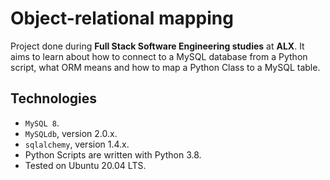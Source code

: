 # Object-relational mapping
Project done during **Full Stack Software Engineering studies** at **ALX**. It aims to learn about how to connect to a MySQL database from a Python script, what ORM means and how to map a Python Class to a MySQL table.

## Technologies
* `MySQL 8`.
* `MySQLdb`, version 2.0.x.
* `sqlalchemy`, version 1.4.x.
* Python Scripts are written with Python 3.8.
* Tested on Ubuntu 20.04 LTS.

